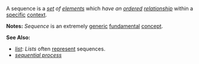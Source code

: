 A sequence is a *[set](https://github.com/gcassel/Modular-Organization-Terminology/blob/master/terms/set.md) of [elements](https://github.com/gcassel/Modular-Organization-Terminology/blob/master/terms/element.md)* which *have an [ordered](https://github.com/gcassel/Modular-Organization-Terminology/blob/master/terms/order.md) [relationship](https://github.com/gcassel/Modular-Organization-Terminology/blob/master/terms/relationship.md)* within a [specific](https://github.com/gcassel/Modular-Organization-Terminology/blob/master/terms/specific.md) [context](https://github.com/gcassel/Modular-Organization-Terminology/blob/master/terms/context.md). 

**Notes:** *Sequence* is an extremely [generic](https://github.com/gcassel/Modular-Organization-Terminology/blob/master/terms/generic.md) [fundamental](https://github.com/gcassel/Modular-Organization-Terminology/blob/master/terms/base.md) [concept](https://github.com/gcassel/Modular-Organization-Terminology/blob/master/terms/concept.md).

**See Also:**  

* *[list](https://github.com/gcassel/Modular-Organization-Terminology/blob/master/terms/list.md)*: *Lists* often [represent](https://github.com/gcassel/Modular-Organization-Terminology/blob/master/terms/representation.md) sequences.
* *[sequential process](https://github.com/gcassel/Modular-Organization-Terminology/blob/master/compound-terms/sequential-process.md)*

